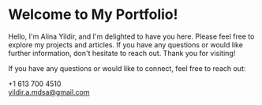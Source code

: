 # Welcome to My Portfolio!

Hello, I'm Alina Yildir, and I'm delighted to have you here. Please feel free to explore my projects and articles. If you have any questions or would like further information, don't hesitate to reach out. Thank you for visiting!

If you have any questions or would like to connect, feel free to reach out:

+1 613 700 4510  
yildir.a.mdsa@gmail.com
 


